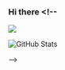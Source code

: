 ### Hi there <!--

<img src="https://telegra.ph/file/d3f80bd80b53a3d220b55.jpg">







![GitHub Stats](https://github-readme-stats.vercel.app/api?username=heyaaman&&show_icons=true&title_color=ffffff&icon_color=bb2acf&text_color=daf7dc&bg_color=151515)

-->
